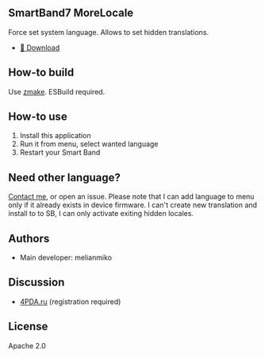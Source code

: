 SmartBand7 MoreLocale
----------------------

Force set system language. Allows to set hidden translations.

- [📁 Download](https://st.melianmiko.ru/smartband7)

## How-to build
Use [zmake](https://mmk.pw/en/zmake). ESBuild required.

## How-to use
1. Install this application
2. Run it from menu, select wanted language
3. Restart your Smart Band

## Need other language?
[Contact me](https://melianmiko.ru/en/mailto), or open an issue. Please note that I can add language to menu only if it already exists in device firmware. I can't create new translation and install to to SB, I can only activate exiting hidden locales.

## Authors
- Main developer: melianmiko

## Discussion
- [4PDA.ru](https://4pda.to/forum/index.php?s=&showtopic=1051698&view=findpost&p=120112863) (registration required)

## License
Apache 2.0
